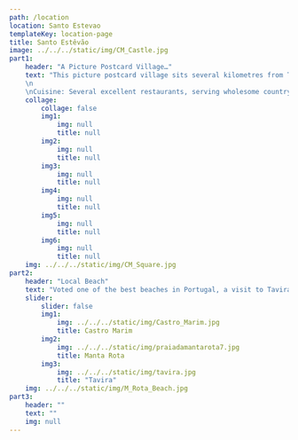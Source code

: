 ```yaml
---
path: /location
location: Santo Estevao
templateKey: location-page
title: Santo Estêvão
image: ../../../static/img/CM_Castle.jpg
part1: 
    header: "A Picture Postcard Village…"
    text: "This picture postcard village sits several kilometres from Tavira amidst time worn vineyards and olive laden pastures; a perfect setting to unwind and embrace the slower pace of life in your rural retreat. Radiating from the main church square, several cafes and shops provide for basic needs, while larger stores and supermarkets can be found in nearby Tavira.
    \n
    \nCuisine: Several excellent restaurants, serving wholesome country fare are within easy reach, while for a greater selection head to Tavira to enjoy both traditional Portuguese cuisine, or a visit to one of several up-and-coming modern bistros and eateries."
    collage:
        collage: false
        img1: 
            img: null
            title: null
        img2: 
            img: null
            title: null
        img3: 
            img: null
            title: null
        img4: 
            img: null
            title: null
        img5: 
            img: null
            title: null
        img6: 
            img: null
            title: null
    img: ../../../static/img/CM_Square.jpg
part2:
    header: "Local Beach"
    text: "Voted one of the best beaches in Portugal, a visit to Tavira Island is a must. Easily reached via short ferry crossing, 11km of dune backed golden sands await to be explored and enjoyed. With excellent facilities and several tempting beach side bars and restaurants, a fun day at the beach is assured."
    slider:
        slider: false
        img1: 
            img: ../../../static/img/Castro_Marim.jpg
            title: Castro Marim
        img2: 
            img: ../../../static/img/praiadamantarota7.jpg
            title: Manta Rota
        img3: 
            img: ../../../static/img/tavira.jpg
            title: "Tavira"
    img: ../../../static/img/M_Rota_Beach.jpg
part3:
    header: ""
    text: ""
    img: null
---
```


